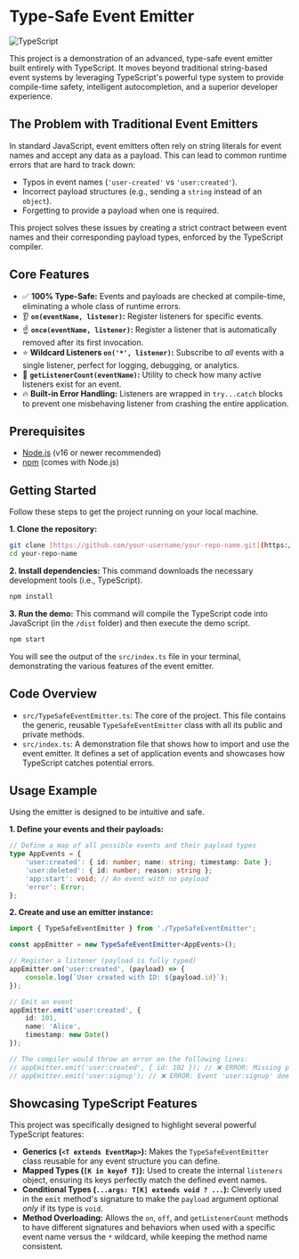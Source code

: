 # Type-Safe Event Emitter

![TypeScript](https://img.shields.io/badge/typescript-%23007ACC.svg?style=for-the-badge&logo=typescript&logoColor=white)

This project is a demonstration of an advanced, type-safe event emitter built entirely with TypeScript. It moves beyond traditional string-based event systems by leveraging TypeScript's powerful type system to provide compile-time safety, intelligent autocompletion, and a superior developer experience.

## The Problem with Traditional Event Emitters

In standard JavaScript, event emitters often rely on string literals for event names and accept any data as a payload. This can lead to common runtime errors that are hard to track down:
-   Typos in event names (`'user-created'` vs `'user:created'`).
-   Incorrect payload structures (e.g., sending a `string` instead of an `object`).
-   Forgetting to provide a payload when one is required.

This project solves these issues by creating a strict contract between event names and their corresponding payload types, enforced by the TypeScript compiler.

## Core Features

-   ✅ **100% Type-Safe:** Events and payloads are checked at compile-time, eliminating a whole class of runtime errors.
-   👂 **`on(eventName, listener)`:** Register listeners for specific events.
-   ☝️ **`once(eventName, listener)`:** Register a listener that is automatically removed after its first invocation.
-   ⭐️ **Wildcard Listeners `on('*', listener)`:** Subscribe to *all* events with a single listener, perfect for logging, debugging, or analytics.
-   🧮 **`getListenerCount(eventName)`:** Utility to check how many active listeners exist for an event.
-   🔥 **Built-in Error Handling:** Listeners are wrapped in `try...catch` blocks to prevent one misbehaving listener from crashing the entire application.

## Prerequisites

-   [Node.js](https://nodejs.org/) (v16 or newer recommended)
-   [npm](https://www.npmjs.com/) (comes with Node.js)

## Getting Started

Follow these steps to get the project running on your local machine.

**1. Clone the repository:**
```bash
git clone [https://github.com/your-username/your-repo-name.git](https://github.com/your-username/your-repo-name.git)
cd your-repo-name
```

**2. Install dependencies:**
This command downloads the necessary development tools (i.e., TypeScript).
```bash
npm install
```

**3. Run the demo:**
This command will compile the TypeScript code into JavaScript (in the `/dist` folder) and then execute the demo script.
```bash
npm start
```
You will see the output of the `src/index.ts` file in your terminal, demonstrating the various features of the event emitter.

## Code Overview

-   `src/TypeSafeEventEmitter.ts`: The core of the project. This file contains the generic, reusable `TypeSafeEventEmitter` class with all its public and private methods.
-   `src/index.ts`: A demonstration file that shows how to import and use the event emitter. It defines a set of application events and showcases how TypeScript catches potential errors.

## Usage Example

Using the emitter is designed to be intuitive and safe.

**1. Define your events and their payloads:**
```typescript
// Define a map of all possible events and their payload types
type AppEvents = {
    'user:created': { id: number; name: string; timestamp: Date };
    'user:deleted': { id: number; reason: string };
    'app:start': void; // An event with no payload
    'error': Error;
};
```

**2. Create and use an emitter instance:**
```typescript
import { TypeSafeEventEmitter } from './TypeSafeEventEmitter';

const appEmitter = new TypeSafeEventEmitter<AppEvents>();

// Register a listener (payload is fully typed)
appEmitter.on('user:created', (payload) => {
    console.log(`User created with ID: ${payload.id}`);
});

// Emit an event
appEmitter.emit('user:created', { 
    id: 101, 
    name: 'Alice', 
    timestamp: new Date() 
});

// The compiler would throw an error on the following lines:
// appEmitter.emit('user:created', { id: 102 }); // ❌ ERROR: Missing properties 'name' and 'timestamp'
// appEmitter.emit('user:signup'); // ❌ ERROR: Event 'user:signup' does not exist
```

## Showcasing TypeScript Features

This project was specifically designed to highlight several powerful TypeScript features:

-   **Generics (`<T extends EventMap>`):** Makes the `TypeSafeEventEmitter` class reusable for any event structure you can define.
-   **Mapped Types (`[K in keyof T]`):** Used to create the internal `listeners` object, ensuring its keys perfectly match the defined event names.
-   **Conditional Types (`...args: T[K] extends void ? ...`):** Cleverly used in the `emit` method's signature to make the `payload` argument optional *only* if its type is `void`.
-   **Method Overloading:** Allows the `on`, `off`, and `getListenerCount` methods to have different signatures and behaviors when used with a specific event name versus the `*` wildcard, while keeping the method name consistent.
